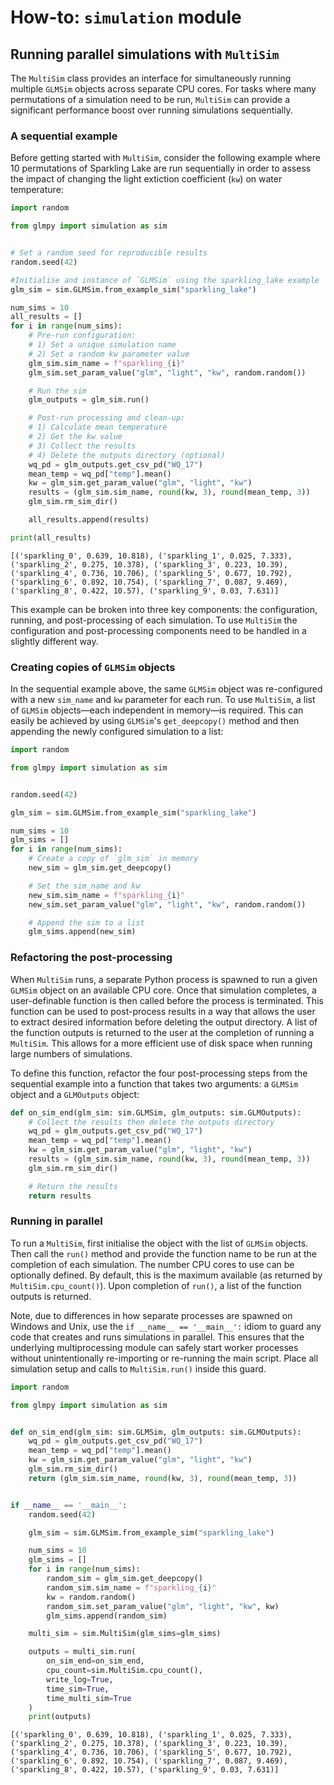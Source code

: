 # How-to: `simulation` module

## Running parallel simulations with `MultiSim`

The `MultiSim` class provides an interface for simultaneously running
multiple `GLMSim` objects across separate CPU cores. For tasks where 
many permutations of a simulation need to be run, `MultiSim` can 
provide a significant performance boost over running simulations 
sequentially.

### A sequential example

Before getting started with `MultiSim`, consider the following example
where 10 permutations of Sparkling Lake are run sequentially in order 
to assess the impact of changing the light extiction coefficient (`kw`) 
on water temperature:

```python
import random

from glmpy import simulation as sim


# Set a random seed for reproducible results
random.seed(42)

#Initialise and instance of `GLMSim` using the sparkling_lake example
glm_sim = sim.GLMSim.from_example_sim("sparkling_lake")

num_sims = 10
all_results = []
for i in range(num_sims):
    # Pre-run configuration:
    # 1) Set a unique simulation name
    # 2) Set a random kw parameter value
    glm_sim.sim_name = f"sparkling_{i}"
    glm_sim.set_param_value("glm", "light", "kw", random.random())

    # Run the sim
    glm_outputs = glm_sim.run()

    # Post-run processing and clean-up: 
    # 1) Calculate mean temperature
    # 2) Get the kw value
    # 3) Collect the results
    # 4) Delete the outputs directory (optional)
    wq_pd = glm_outputs.get_csv_pd("WQ_17")
    mean_temp = wq_pd["temp"].mean()
    kw = glm_sim.get_param_value("glm", "light", "kw")
    results = (glm_sim.sim_name, round(kw, 3), round(mean_temp, 3))
    glm_sim.rm_sim_dir()

    all_results.append(results)

print(all_results)
```

```
[('sparkling_0', 0.639, 10.818), ('sparkling_1', 0.025, 7.333), ('sparkling_2', 0.275, 10.378), ('sparkling_3', 0.223, 10.39), ('sparkling_4', 0.736, 10.706), ('sparkling_5', 0.677, 10.792), ('sparkling_6', 0.892, 10.754), ('sparkling_7', 0.087, 9.469), ('sparkling_8', 0.422, 10.57), ('sparkling_9', 0.03, 7.631)]
```

This example can be broken into three key components: the 
configuration, running, and post-processing of each simulation. To use
`MultiSim` the configuration and post-processing components need to be 
handled in a slightly different way.

### Creating copies of `GLMSim` objects

In the sequential example above, the same `GLMSim` object was 
re-configured with a new `sim_name` and `kw` parameter for each run. 
To use `MultiSim`,  a list of `GLMSim` objects—each independent in 
memory—is required. This can easily be achieved by using `GLMSim`'s 
`get_deepcopy()` method and then appending the newly configured 
simulation to a list:

```python
import random

from glmpy import simulation as sim


random.seed(42)

glm_sim = sim.GLMSim.from_example_sim("sparkling_lake")

num_sims = 10
glm_sims = []
for i in range(num_sims):
    # Create a copy of `glm_sim` in memory
    new_sim = glm_sim.get_deepcopy()

    # Set the sim_name and kw
    new_sim.sim_name = f"sparkling_{i}"
    new_sim.set_param_value("glm", "light", "kw", random.random())

    # Append the sim to a list
    glm_sims.append(new_sim)
```

### Refactoring the post-processing

When `MultiSim` runs, a separate Python process is spawned to run a 
given `GLMSim` object on an available CPU core. Once that simulation
completes, a user-definable function is then called before the process 
is terminated. This function can be used to post-process results in a 
way that allows the user to extract desired information before deleting 
the output directory. A list of the function outputs is returned to the 
user at the completion of running a `MultiSim`. This allows for a more
efficient use of disk space when running large numbers of simulations.

To define this function, refactor the four post-processing steps from 
the sequential example into a function that takes two arguments: a 
`GLMSim` object and a `GLMOutputs` object:

```python
def on_sim_end(glm_sim: sim.GLMSim, glm_outputs: sim.GLMOutputs):
    # Collect the results then delete the outputs directory
    wq_pd = glm_outputs.get_csv_pd("WQ_17")
    mean_temp = wq_pd["temp"].mean()
    kw = glm_sim.get_param_value("glm", "light", "kw")
    results = (glm_sim.sim_name, round(kw, 3), round(mean_temp, 3))
    glm_sim.rm_sim_dir()

    # Return the results
    return results
```

### Running in parallel

To run a `MultiSim`, first initialise the object with the list of 
`GLMSim` objects. Then call the `run()` method and provide the 
function name to be run at the completion of each simulation. The 
number CPU cores to use can be optionally defined. By default, this is 
the maximum available (as returned by `MultiSim.cpu_count()`). Upon 
completion of `run()`, a list of the function outputs is returned.

Note, due to differences in how separate processes are spawned on 
Windows and Unix, use the `if __name__ == '__main__':` idiom to guard 
any code that creates and runs simulations in parallel. This ensures 
that the underlying multiprocessing module can safely start worker 
processes without unintentionally re-importing or re-running the main 
script. Place all simulation setup and calls to `MultiSim.run()` inside 
this guard.

```python
import random

from glmpy import simulation as sim


def on_sim_end(glm_sim: sim.GLMSim, glm_outputs: sim.GLMOutputs):
    wq_pd = glm_outputs.get_csv_pd("WQ_17")
    mean_temp = wq_pd["temp"].mean()
    kw = glm_sim.get_param_value("glm", "light", "kw")
    glm_sim.rm_sim_dir()
    return (glm_sim.sim_name, round(kw, 3), round(mean_temp, 3))


if __name__ == '__main__':
    random.seed(42)

    glm_sim = sim.GLMSim.from_example_sim("sparkling_lake")

    num_sims = 10
    glm_sims = []
    for i in range(num_sims):
        random_sim = glm_sim.get_deepcopy()
        random_sim.sim_name = f"sparkling_{i}"
        kw = random.random()
        random_sim.set_param_value("glm", "light", "kw", kw)
        glm_sims.append(random_sim)

    multi_sim = sim.MultiSim(glm_sims=glm_sims)

    outputs = multi_sim.run(
        on_sim_end=on_sim_end,
        cpu_count=sim.MultiSim.cpu_count(),
        write_log=True,
        time_sim=True,
        time_multi_sim=True
    )
    print(outputs)
```

```
[('sparkling_0', 0.639, 10.818), ('sparkling_1', 0.025, 7.333), ('sparkling_2', 0.275, 10.378), ('sparkling_3', 0.223, 10.39), ('sparkling_4', 0.736, 10.706), ('sparkling_5', 0.677, 10.792), ('sparkling_6', 0.892, 10.754), ('sparkling_7', 0.087, 9.469), ('sparkling_8', 0.422, 10.57), ('sparkling_9', 0.03, 7.631)]
```